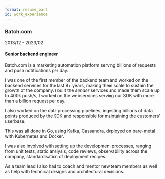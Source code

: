 ```yaml
---
format: resume_part
id: work_experience
---
```


### Batch.com

2013/12 - 2023/02

#### Senior backend engineer

<div>

Batch.com is a marketing automation platform serving billions of requests and push notifications per day.

I was one of the first member of the backend team and worked on the backend services for the last 8+ years, making them scale to sustain the growth of the company. I built the _sender_ services and made them scale up to 400k push/s, I worked on the webservices serving our SDK with more than a billion request per day.

I also worked on the data processing pipelines, ingesting billions of data points produced by the SDK and responsible for maintaining the customers' userbase.

This was all done in Go, using Kafka, Cassandra, deployed on bare-metal with Kubernetes and Docker.

I was also involved with setting up the development processes, ranging from unit tests, static analysis, code reviews, observability across the company, standardisation of deployment recipes.

As a team lead I also had to coach and mentor new team members as well as help with technical designs and architectural decisions.

</div>
